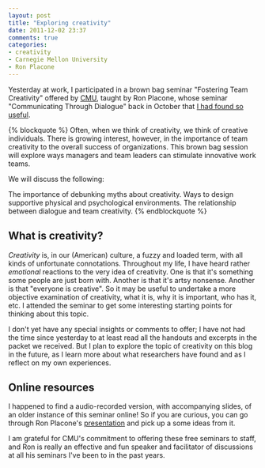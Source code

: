 ```yaml
---
layout: post
title: "Exploring creativity"
date: 2011-12-02 23:37
comments: true
categories:
- creativity
- Carnegie Mellon University
- Ron Placone
---
```

Yesterday at work, I participated in a brown bag seminar "Fostering Team Creativity" offered by [CMU](http://www.cmu.edu/hr/learning/), taught by Ron Placone, whose seminar "Communicating Through Dialogue" back in October that [I had found so useful](/blog/2011/10/11/communicating-through-dialogue/).

{% blockquote %}
Often, when we think of creativity, we think of creative individuals.
There is growing interest, however, in the importance of team creativity
to the overall success of organizations. This brown bag session will
explore ways managers and team leaders can stimulate innovative work
teams.

We will discuss the following:

The importance of debunking myths about creativity.
Ways to design supportive physical and psychological environments.
The relationship between dialogue and team creativity.
{% endblockquote %}

## What is creativity?

*Creativity* is, in our (American) culture, a fuzzy and loaded term, with all kinds of unfortunate connotations. Throughout my life, I have heard rather *emotional* reactions to the very idea of creativity. One is that it's something some people are just born with. Another is that it's artsy nonsense. Another is that "everyone is creative". So it may be useful to undertake a more objective examination of creativity, what it is, why it is important, who has it, etc. I attended the seminar to get some interesting starting points for thinking about this topic.

I don't yet have any special insights or comments to offer; I have not had the time since yesterday to at least read all the handouts and excerpts in the packet we received. But I plan to explore the topic of creativity on this blog in the future, as I learn more about what researchers have found and as I reflect on my own experiences.

## Online resources

I happened to find a audio-recorded version, with accompanying slides, of an older instance of this seminar online! So if you are curious, you can go through Ron Placone's [presentation](http://www.cmu.edu/hr/learning/ld_online_assets/rp_fosteringcreativity/fostering_team_creativity.htm) and pick up a some ideas from it.

I am grateful for CMU's commitment to offering these free seminars to staff, and Ron is really an effective and fun speaker and facilitator of discussions at all his seminars I've been to in the past years.
